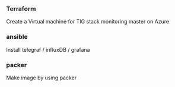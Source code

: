 ### Terraform
Create a Virtual machine for TIG stack monitoring master on Azure

### ansible 
Install telegraf / influxDB / grafana

### packer
Make image by using packer
